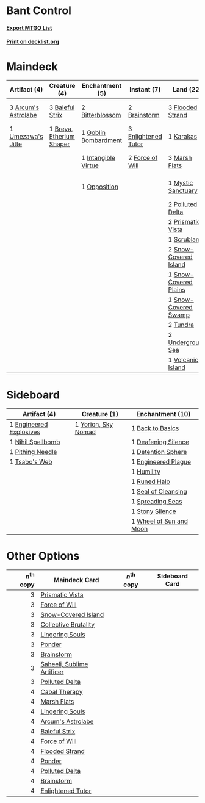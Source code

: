 # Bant Control

#### [Export MTGO List](../collection/Bant%20Control/Bant%20Control.txt)
#### [Print on decklist.org](http://decklist.org/?deckmain=1%09Aminatou,%20the%20Fateshifter%0A3%09Arcum's%20Astrolabe%0A3%09Baleful%20Strix%0A2%09Bitterblossom%0A2%09Brainstorm%0A1%09Breya,%20Etherium%20Shaper%0A3%09Cabal%20Therapy%0A2%09Collective%20Brutality%0A3%09Enlightened%20Tutor%0A3%09Flooded%20Strand%0A2%09Force%20of%20Will%0A1%09Goblin%20Bombardment%0A1%09Intangible%20Virtue%0A1%09Jace,%20the%20Mind%20Sculptor%0A1%09Karakas%0A2%09Lingering%20Souls%0A3%09Marsh%20Flats%0A1%09Mystic%20Sanctuary%0A1%09Narset,%20Parter%20of%20Veils%0A1%09Opposition%0A2%09Polluted%20Delta%0A2%09Ponder%0A2%09Prismatic%20Vista%0A2%09Saheeli,%20Sublime%20Artificer%0A1%09Scrubland%0A2%09Snow-Covered%20Island%0A1%09Snow-Covered%20Plains%0A1%09Snow-Covered%20Swamp%0A3%09Teferi,%20Time%20Raveler%0A2%09Tundra%0A1%09Umezawa's%20Jitte%0A2%09Underground%20Sea%0A1%09Vindicate%0A1%09Volcanic%20Island&deckside=1%09Back%20to%20Basics%0A1%09Deafening%20Silence%0A1%09Detention%20Sphere%0A1%09Engineered%20Explosives%0A1%09Engineered%20Plague%0A1%09Humility%0A1%09Nihil%20Spellbomb%0A1%09Pithing%20Needle%0A1%09Runed%20Halo%0A1%09Seal%20of%20Cleansing%0A1%09Spreading%20Seas%0A1%09Stony%20Silence%0A1%09Tsabo's%20Web%0A1%09Wheel%20of%20Sun%20and%20Moon%0A1%09Yorion,%20Sky%20Nomad)
# Maindeck

|                                         Artifact (4)                                         |                                           Creature (4)                                            |                                        Enchantment (5)                                        |                                         Instant (7)                                         |                                           Land (22)                                            |                                           Planeswalker (8)                                            |                                          Sorcery (10)                                           |
|----------------------------------------------------------------------------------------------|---------------------------------------------------------------------------------------------------|-----------------------------------------------------------------------------------------------|---------------------------------------------------------------------------------------------|------------------------------------------------------------------------------------------------|-------------------------------------------------------------------------------------------------------|-------------------------------------------------------------------------------------------------|
|3 [Arcum's Astrolabe](http://gatherer.wizards.com/Pages/Card/Details.aspx?multiverseid=464169)|3 [Baleful Strix](http://gatherer.wizards.com/Pages/Card/Details.aspx?multiverseid=376260)         |2 [Bitterblossom](http://gatherer.wizards.com/Pages/Card/Details.aspx?multiverseid=397701)     |2 [Brainstorm](http://gatherer.wizards.com/Pages/Card/Details.aspx?multiverseid=3897)        |3 [Flooded Strand](http://gatherer.wizards.com/Pages/Card/Details.aspx?multiverseid=405098)     |1 [Aminatou, the Fateshifter](http://gatherer.wizards.com/Pages/Card/Details.aspx?multiverseid=450638) |3 [Cabal Therapy](http://gatherer.wizards.com/Pages/Card/Details.aspx?multiverseid=413625)       |
|1 [Umezawa's Jitte](http://gatherer.wizards.com/Pages/Card/Details.aspx?multiverseid=81979)   |1 [Breya, Etherium Shaper](http://gatherer.wizards.com/Pages/Card/Details.aspx?multiverseid=420646)|1 [Goblin Bombardment](http://gatherer.wizards.com/Pages/Card/Details.aspx?multiverseid=376349)|3 [Enlightened Tutor](http://gatherer.wizards.com/Pages/Card/Details.aspx?multiverseid=15355)|1 [Karakas](http://gatherer.wizards.com/Pages/Card/Details.aspx?multiverseid=413782)            |1 [Jace, the Mind Sculptor](http://gatherer.wizards.com/Pages/Card/Details.aspx?multiverseid=442051)   |2 [Collective Brutality](http://gatherer.wizards.com/Pages/Card/Details.aspx?multiverseid=414380)|
|                                                                                              |                                                                                                   |1 [Intangible Virtue](http://gatherer.wizards.com/Pages/Card/Details.aspx?multiverseid=382291) |2 [Force of Will](http://gatherer.wizards.com/Pages/Card/Details.aspx?multiverseid=3107)     |3 [Marsh Flats](http://gatherer.wizards.com/Pages/Card/Details.aspx?multiverseid=405101)        |1 [Narset, Parter of Veils](http://gatherer.wizards.com/Pages/Card/Details.aspx?multiverseid=460988)   |2 [Lingering Souls](http://gatherer.wizards.com/Pages/Card/Details.aspx?multiverseid=368485)     |
|                                                                                              |                                                                                                   |1 [Opposition](http://gatherer.wizards.com/Pages/Card/Details.aspx?multiverseid=15796)         |                                                                                             |1 [Mystic Sanctuary](http://gatherer.wizards.com/Pages/Card/Details.aspx?multiverseid=473209)   |2 [Saheeli, Sublime Artificer](http://gatherer.wizards.com/Pages/Card/Details.aspx?multiverseid=461161)|2 [Ponder](http://gatherer.wizards.com/Pages/Card/Details.aspx?multiverseid=451051)              |
|                                                                                              |                                                                                                   |                                                                                               |                                                                                             |2 [Polluted Delta](http://gatherer.wizards.com/Pages/Card/Details.aspx?multiverseid=405104)     |3 [Teferi, Time Raveler](http://gatherer.wizards.com/Pages/Card/Details.aspx?multiverseid=461148)      |1 [Vindicate](http://gatherer.wizards.com/Pages/Card/Details.aspx?multiverseid=442208)           |
|                                                                                              |                                                                                                   |                                                                                               |                                                                                             |2 [Prismatic Vista](http://gatherer.wizards.com/Pages/Card/Details.aspx?multiverseid=464193)    |                                                                                                       |                                                                                                 |
|                                                                                              |                                                                                                   |                                                                                               |                                                                                             |1 [Scrubland](http://gatherer.wizards.com/Pages/Card/Details.aspx?multiverseid=882)             |                                                                                                       |                                                                                                 |
|                                                                                              |                                                                                                   |                                                                                               |                                                                                             |2 [Snow-Covered Island](http://gatherer.wizards.com/Pages/Card/Details.aspx?multiverseid=121130)|                                                                                                       |                                                                                                 |
|                                                                                              |                                                                                                   |                                                                                               |                                                                                             |1 [Snow-Covered Plains](http://gatherer.wizards.com/Pages/Card/Details.aspx?multiverseid=121267)|                                                                                                       |                                                                                                 |
|                                                                                              |                                                                                                   |                                                                                               |                                                                                             |1 [Snow-Covered Swamp](http://gatherer.wizards.com/Pages/Card/Details.aspx?multiverseid=121256) |                                                                                                       |                                                                                                 |
|                                                                                              |                                                                                                   |                                                                                               |                                                                                             |2 [Tundra](http://gatherer.wizards.com/Pages/Card/Details.aspx?multiverseid=885)                |                                                                                                       |                                                                                                 |
|                                                                                              |                                                                                                   |                                                                                               |                                                                                             |2 [Underground Sea](http://gatherer.wizards.com/Pages/Card/Details.aspx?multiverseid=886)       |                                                                                                       |                                                                                                 |
|                                                                                              |                                                                                                   |                                                                                               |                                                                                             |1 [Volcanic Island](http://gatherer.wizards.com/Pages/Card/Details.aspx?multiverseid=887)       |                                                                                                       |                                                                                                 |


# Sideboard

|                                          Artifact (4)                                           |                                         Creature (1)                                         |                                         Enchantment (10)                                         |
|-------------------------------------------------------------------------------------------------|----------------------------------------------------------------------------------------------|--------------------------------------------------------------------------------------------------|
|1 [Engineered Explosives](http://gatherer.wizards.com/Pages/Card/Details.aspx?multiverseid=50139)|1 [Yorion, Sky Nomad](http://gatherer.wizards.com/Pages/Card/Details.aspx?multiverseid=479752)|1 [Back to Basics](http://gatherer.wizards.com/Pages/Card/Details.aspx?multiverseid=456642)       |
|1 [Nihil Spellbomb](http://gatherer.wizards.com/Pages/Card/Details.aspx?multiverseid=442215)     |                                                                                              |1 [Deafening Silence](http://gatherer.wizards.com/Pages/Card/Details.aspx?multiverseid=472972)    |
|1 [Pithing Needle](http://gatherer.wizards.com/Pages/Card/Details.aspx?multiverseid=129526)      |                                                                                              |1 [Detention Sphere](http://gatherer.wizards.com/Pages/Card/Details.aspx?multiverseid=460139)     |
|1 [Tsabo's Web](http://gatherer.wizards.com/Pages/Card/Details.aspx?multiverseid=23228)          |                                                                                              |1 [Engineered Plague](http://gatherer.wizards.com/Pages/Card/Details.aspx?multiverseid=13097)     |
|                                                                                                 |                                                                                              |1 [Humility](http://gatherer.wizards.com/Pages/Card/Details.aspx?multiverseid=4881)               |
|                                                                                                 |                                                                                              |1 [Runed Halo](http://gatherer.wizards.com/Pages/Card/Details.aspx?multiverseid=154005)           |
|                                                                                                 |                                                                                              |1 [Seal of Cleansing](http://gatherer.wizards.com/Pages/Card/Details.aspx?multiverseid=405369)    |
|                                                                                                 |                                                                                              |1 [Spreading Seas](http://gatherer.wizards.com/Pages/Card/Details.aspx?multiverseid=190405)       |
|                                                                                                 |                                                                                              |1 [Stony Silence](http://gatherer.wizards.com/Pages/Card/Details.aspx?multiverseid=247425)        |
|                                                                                                 |                                                                                              |1 [Wheel of Sun and Moon](http://gatherer.wizards.com/Pages/Card/Details.aspx?multiverseid=146740)|


# Other Options

|*n*<sup>th</sup> copy|                                            Maindeck Card                                            |*n*<sup>th</sup> copy|Sideboard Card|
|--------------------:|-----------------------------------------------------------------------------------------------------|---------------------|--------------|
|                    3|[Prismatic Vista](http://gatherer.wizards.com/Pages/Card/Details.aspx?multiverseid=464193)           |                     |              |
|                    3|[Force of Will](http://gatherer.wizards.com/Pages/Card/Details.aspx?multiverseid=3107)               |                     |              |
|                    3|[Snow-Covered Island](http://gatherer.wizards.com/Pages/Card/Details.aspx?multiverseid=121130)       |                     |              |
|                    3|[Collective Brutality](http://gatherer.wizards.com/Pages/Card/Details.aspx?multiverseid=414380)      |                     |              |
|                    3|[Lingering Souls](http://gatherer.wizards.com/Pages/Card/Details.aspx?multiverseid=368485)           |                     |              |
|                    3|[Ponder](http://gatherer.wizards.com/Pages/Card/Details.aspx?multiverseid=451051)                    |                     |              |
|                    3|[Brainstorm](http://gatherer.wizards.com/Pages/Card/Details.aspx?multiverseid=3897)                  |                     |              |
|                    3|[Saheeli, Sublime Artificer](http://gatherer.wizards.com/Pages/Card/Details.aspx?multiverseid=461161)|                     |              |
|                    3|[Polluted Delta](http://gatherer.wizards.com/Pages/Card/Details.aspx?multiverseid=405104)            |                     |              |
|                    4|[Cabal Therapy](http://gatherer.wizards.com/Pages/Card/Details.aspx?multiverseid=413625)             |                     |              |
|                    4|[Marsh Flats](http://gatherer.wizards.com/Pages/Card/Details.aspx?multiverseid=405101)               |                     |              |
|                    4|[Lingering Souls](http://gatherer.wizards.com/Pages/Card/Details.aspx?multiverseid=368485)           |                     |              |
|                    4|[Arcum's Astrolabe](http://gatherer.wizards.com/Pages/Card/Details.aspx?multiverseid=464169)         |                     |              |
|                    4|[Baleful Strix](http://gatherer.wizards.com/Pages/Card/Details.aspx?multiverseid=376260)             |                     |              |
|                    4|[Force of Will](http://gatherer.wizards.com/Pages/Card/Details.aspx?multiverseid=3107)               |                     |              |
|                    4|[Flooded Strand](http://gatherer.wizards.com/Pages/Card/Details.aspx?multiverseid=405098)            |                     |              |
|                    4|[Ponder](http://gatherer.wizards.com/Pages/Card/Details.aspx?multiverseid=451051)                    |                     |              |
|                    4|[Polluted Delta](http://gatherer.wizards.com/Pages/Card/Details.aspx?multiverseid=405104)            |                     |              |
|                    4|[Brainstorm](http://gatherer.wizards.com/Pages/Card/Details.aspx?multiverseid=3897)                  |                     |              |
|                    4|[Enlightened Tutor](http://gatherer.wizards.com/Pages/Card/Details.aspx?multiverseid=15355)          |                     |              |

